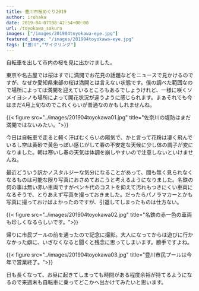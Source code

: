 ```yaml
---
title: 豊川市桜めぐり2019
author: irohaka
date: 2019-04-07T08:42:54+00:00
url: /toyokawa_sakura
images: ["/images/201904toyokawa-eye.jpg"]
featured_image: "/images/201904toyokawa-eye.jpg"
tags: ["豊川","サイクリング"]
---
```


自転車を出して市内の桜を見に出かけました。
  
東京や名古屋では桜はすでに満開でお花見の話題などをニュースで見かけるのですが、なぜか愛知県東部の桜は満開とは言えない状態です。僕の調べた範囲なので場所によっては満開を迎えているところもあるでしょうけれど、一様に咲くソメイヨシノも場所によって開花状況が違うように感じられます。まぁそれでも今はまだ4月上旬なのでこれくらいが普通なのかもしれませんね。
  
{{< figure src="../images/201904toyokawa01.jpg" title="佐奈川の堤防はまだ満開ではないみたい。">}}

今日は自転車で走ると軽く汗ばむくらいの陽気で、かと言って花粉は凄く飛んでいるし空は黄砂で黄色っぽい感じがして春の不安定な天候に少し体の調子が変になりました。朝は寒いし春の天気は体調を崩しやすいので注意しないといけませんね。
  
最近どういう訳かノスタルジーな気分になることがあって、間も無く見られなくなるものは可能な限り写真におさめておこうと考えるようになりました。名鉄の何の事は無い赤い車両ですがペンキ代のコストを抑えて汚れもつきにくい車両になるそうで、とりあえず写真を撮っておきました。だったらパノラマカーとかも写真に撮っておけばよかったのですが、引退してしまったものは仕方ない。

{{< figure src="../images/201904toyokawa02.jpg" title="名鉄の赤一色の車両も珍しくなるらしいです。">}}

帰りに市民プールの前を通ったので記念に撮影。大人になってからは遊びに行かなかった癖に、いざなくなると聞くと残念に思ってしまいます。勝手ですよね。

{{< figure src="../images/201904toyokawa03.jpg" title="豊川市民プールは今年で営業終了。">}}
 
日も長くなって、お昼に起きてしまっても時間がある程度余裕が持てるようになるので来週末も自転車に乗ってどこかへ出かけてみたいと思います。
  
　